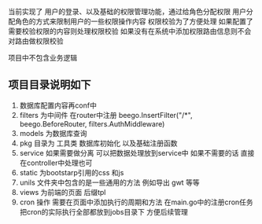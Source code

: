 当前实现了 用户的登录、以及基础的权限管理功能，通过给角色分配权限  用户分配角色的方式来限制用户的一些权限操作内容
权限校验为了方便处理  如果配置了需要校验权限的内容则处理权限校验 如果没有在系统中添加权限路由信息则不会对路由做权限校验


项目中不包含业务逻辑

## **项目目录说明如下**

1. 数据库配置内容再conf中
2. filters 为中间件 在router中注册 beego.InsertFilter("/*", beego.BeforeRouter, filters.AuthMiddleware)
3. models 为数据库查询
4. pkg 目录为 工具类 数据库初始化 以及基础注册函数
5. service  如果需要做分离  可以把数据处理放到service中 如果不需要的话 直接在controller中处理也可
6. static 为bootstarp引用的css 和js
7. unils 文件夹中包含的是一些通用的方法  例如导出 gwt 等等
8. views 为前端的页面 后缀tpl
9. cron 操作 需要在页面中添加执行的周期和方法  在main.go中的注册cron任务 把cron的实际执行全部都放到jobs目录下 方便后续管理